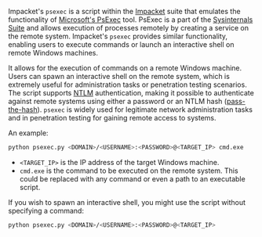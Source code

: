 Impacket's `psexec` is a script within the [Impacket]() suite that emulates the functionality of [Microsoft's PsExec]() tool. PsExec is a part of the [Sysinternals Suite]() and allows execution of processes remotely by creating a service on the remote system. Impacket's `psexec` provides similar functionality, enabling users to execute commands or launch an interactive shell on remote Windows machines.

It allows for the execution of commands on a remote Windows machine. Users can spawn an interactive shell on the remote system, which is extremely useful for administration tasks or penetration testing scenarios. The script supports [NTLM]() authentication, making it possible to authenticate against remote systems using either a password or an NTLM hash ([pass-the-hash]()). `psexec` is widely used for legitimate network administration tasks and in penetration testing for gaining remote access to systems.

An example:

```bash
python psexec.py <DOMAIN>/<USERNAME>:<PASSWORD>@<TARGET_IP> cmd.exe
```

- `<TARGET_IP>` is the IP address of the target Windows machine.
- `cmd.exe` is the command to be executed on the remote system. This could be replaced with any command or even a path to an executable script.

If you wish to spawn an interactive shell, you might use the script without specifying a command:

```bash
python psexec.py <DOMAIN>/<USERNAME>:<PASSWORD>@<TARGET_IP>
```

